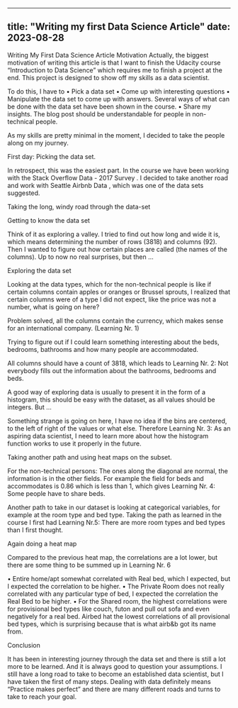 ---
title: "Writing my first Data Science Article"
date: 2023-08-28
--
Writing My First Data Science Article
Motivation
Actually, the biggest motivation of writing this article is that I want to finish the Udacity course “Introduction to Data Science” which requires me to finish a project at the end. This project is designed to show off my skills as a data scientist. 

To do this, I have to
•	Pick a data set
•	Come up with interesting questions
•	Manipulate the data set to come up with answers. Several ways of what can be done with the data set have been shown in the course.
•	Share my insights. The blog post should be understandable for people in non-technical people.

As my skills are pretty minimal in the moment, I decided to take the people along on my journey.

First day: Picking the data set.

In retrospect, this was the easiest part. In the course we have been working with the Stack Overflow Data - 2017 Survey . I decided to take another road and work with Seattle Airbnb Data , which was one of the data sets suggested. 

Taking the long, windy road through the data-set

Getting to know the data set

Think of it as exploring a valley. I tried to find out how long and wide it is, which means determining the number of rows (3818) and columns (92). Then I wanted to figure out how certain places are called (the names of the columns). Up to now no real surprises, but then …

Exploring the data set

Looking at the data types, which for the non-technical people is like if certain columns contain apples or oranges or Brussel sprouts, I realized that certain columns were of a type l did not expect, like the price was not a number, what is going on here?

 

Problem solved, all the columns contain the currency, which makes sense for an international company. (Learning Nr. 1)

Trying to figure out if I could learn something interesting about the beds, bedrooms, bathrooms and how many people are accommodated.

 

All columns should have a count of 3818, which leads to Learning Nr. 2: Not everybody fills out the information about the bathrooms, bedrooms and beds.

A good way of exploring data is usually to present it in the form of a histogram, this should be easy with the dataset, as all values should be integers. But …

 
Something strange is going on here, I have no idea if the bins are centered, to the left of right of the values or what else. Therefore Learning Nr. 3: As an aspiring data scientist, I need to learn more about how the histogram function works to use it properly in the future.

Taking another path and using heat maps on the subset.

 

For the non-technical persons: The ones along the diagonal are normal, the information is in the other fields. For example the field for beds and accommodates is 0.86 which is less than 1, which gives Learning Nr. 4: Some people have to share beds.

Another path to take in our dataset is looking at categorical variables, for example at the room type and bed type. Taking the path as learned in the course I first had Learning Nr.5: There are more room types and bed types than I first thought.

Again doing a heat map

 

Compared to the previous heat map, the correlations are a lot lower, but there are some thing to be summed up in Learning Nr. 6

•	Entire home/apt somewhat correlated with Real bed, which I expected, but I expected the correlation to be higher.
•	The Private Room does not really correlated with any particular type of bed, I expected the correlation the Real Bed to be higher.
•	For the Shared room, the highest correlations were for provisional bed types like couch, futon and pull out sofa and even negatively for a real bed. Airbed hat the lowest correlations of all provisional bed types, which is surprising because that is what airb&b got its name from.

Conclusion

It has been in interesting journey through the data set and there is still a lot more to be learned. And it is always good to question your assumptions. I still have a long road to take to become an established data scientist, but I have taken the first of many steps. Dealing with data definitely means “Practice makes perfect” and there are many different roads and turns to take to reach your goal.

